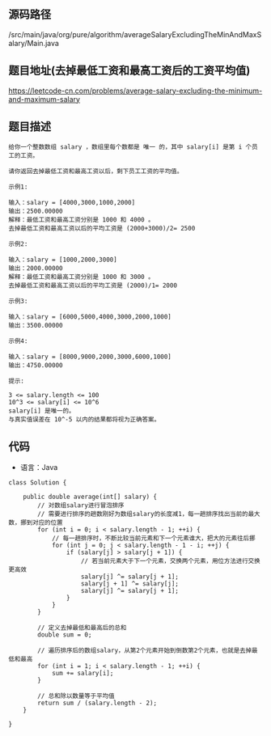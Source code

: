 ## 源码路径

/src/main/java/org/pure/algorithm/averageSalaryExcludingTheMinAndMaxSalary/Main.java

## 题目地址(去掉最低工资和最高工资后的工资平均值)

https://leetcode-cn.com/problems/average-salary-excluding-the-minimum-and-maximum-salary

## 题目描述

```
给你一个整数数组 salary ，数组里每个数都是 唯一 的，其中 salary[i] 是第 i 个员工的工资。

请你返回去掉最低工资和最高工资以后，剩下员工工资的平均值。

示例1:

输入：salary = [4000,3000,1000,2000]
输出：2500.00000
解释：最低工资和最高工资分别是 1000 和 4000 。
去掉最低工资和最高工资以后的平均工资是 (2000+3000)/2= 2500

示例2:

输入：salary = [1000,2000,3000]
输出：2000.00000
解释：最低工资和最高工资分别是 1000 和 3000 。
去掉最低工资和最高工资以后的平均工资是 (2000)/1= 2000

示例3:

输入：salary = [6000,5000,4000,3000,2000,1000]
输出：3500.00000

示例4:

输入：salary = [8000,9000,2000,3000,6000,1000]
输出：4750.00000

提示:

3 <= salary.length <= 100
10^3 <= salary[i] <= 10^6
salary[i] 是唯一的。
与真实值误差在 10^-5 以内的结果都将视为正确答案。
```

## 代码

- 语言：Java

```
class Solution {

    public double average(int[] salary) {
        // 对数组salary进行冒泡排序
        // 需要进行排序的趟数刚好为数组salary的长度减1，每一趟排序找出当前的最大数，挪到对应的位置
        for (int i = 0; i < salary.length - 1; ++i) {
            // 每一趟排序时，不断比较当前元素和下一个元素谁大，把大的元素往后挪
            for (int j = 0; j < salary.length - 1 - i; ++j) {
                if (salary[j] > salary[j + 1]) {
                    // 若当前元素大于下一个元素，交换两个元素，用位方法进行交换更高效
                    salary[j] ^= salary[j + 1];
                    salary[j + 1] ^= salary[j];
                    salary[j] ^= salary[j + 1];
                }
            }
        }

        // 定义去掉最低和最高后的总和
        double sum = 0;

        // 遍历排序后的数组salary，从第2个元素开始到倒数第2个元素，也就是去掉最低和最高
        for (int i = 1; i < salary.length - 1; ++i) {
            sum += salary[i];
        }

        // 总和除以数量等于平均值
        return sum / (salary.length - 2);
    }

}
```